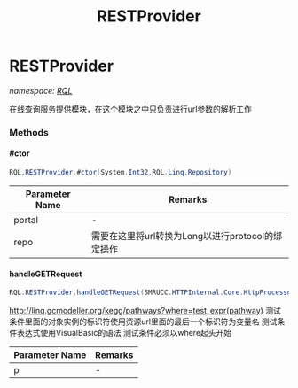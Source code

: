 ﻿---
title: RESTProvider
---

# RESTProvider
_namespace: [RQL](N-RQL.html)_

在线查询服务提供模块，在这个模块之中只负责进行url参数的解析工作

### Methods

#### #ctor
```csharp
RQL.RESTProvider.#ctor(System.Int32,RQL.Linq.Repository)
```


|Parameter Name|Remarks|
|--------------|-------|
|portal|-|
|repo|需要在这里将url转换为Long以进行protocol的绑定操作|


#### handleGETRequest
```csharp
RQL.RESTProvider.handleGETRequest(SMRUCC.HTTPInternal.Core.HttpProcessor)
```
http://linq.gcmodeller.org/kegg/pathways?where=test_expr(pathway)
 测试条件里面的对象实例的标识符使用资源url里面的最后一个标识符为变量名
 测试条件表达式使用VisualBasic的语法
 测试条件必须以where起头开始

|Parameter Name|Remarks|
|--------------|-------|
|p|-|





